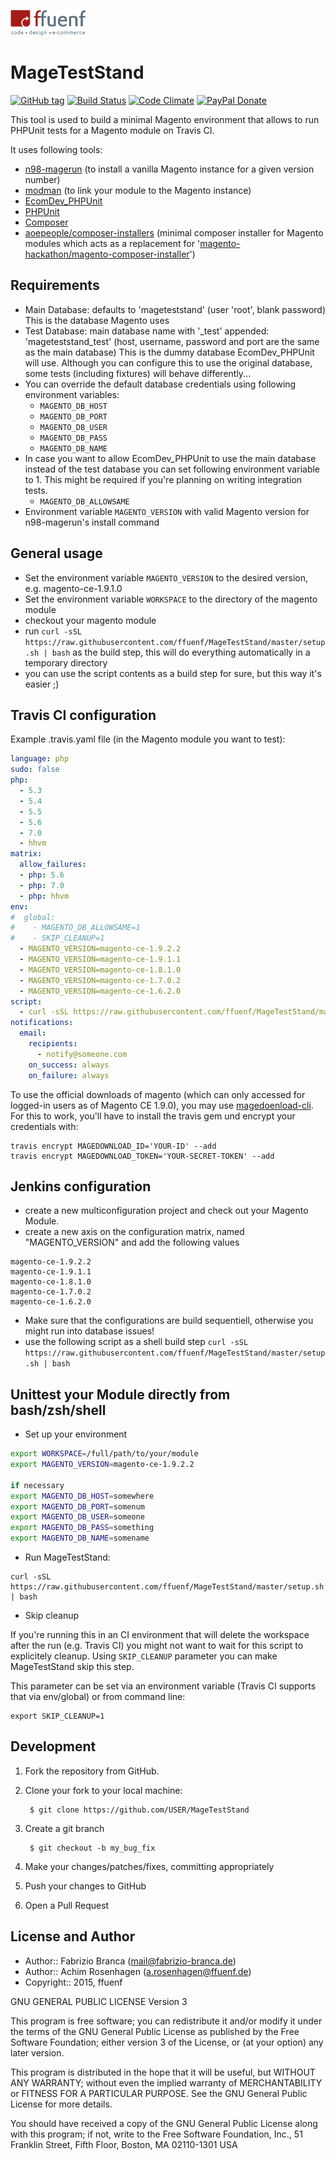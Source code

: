 <a href="http://www.ffuenf.de" title="ffuenf - code • design • e-commerce"><img src="https://github.com/ffuenf/Ffuenf_Common/blob/master/skin/adminhtml/default/default/ffuenf/ffuenf.png" alt="ffuenf - code • design • e-commerce" /></a>

MageTestStand
=============
[![GitHub tag](https://img.shields.io/github/tag/ffuenf/MageTestStand.svg)][tag]
[![Build Status](https://img.shields.io/travis/ffuenf/MageTestStand.svg)][travis]
[![Code Climate](https://codeclimate.com/github/ffuenf/MageTestStand/badges/gpa.svg)][codeclimate_gpa]
[![PayPal Donate](https://img.shields.io/badge/paypal-donate-blue.svg)][paypal_donate]

[tag]: https://github.com/ffuenf/MageTestStand
[travis]: https://travis-ci.org/ffuenf/MageTestStand
[codeclimate_gpa]: https://codeclimate.com/github/ffuenf/MageTestStand
[paypal_donate]: https://www.paypal.com/cgi-bin/webscr?cmd=_s-xclick&hosted_button_id=J2PQS2WLT2Y8W&item_name=Magento%20Extension%3a%20MageTestStand&item_number=MageTestStand&currency_code=EUR

This tool is used to build a minimal Magento environment that allows to run PHPUnit tests for a Magento module on Travis CI.

It uses following tools:
- [n98-magerun](https://github.com/netz98/n98-magerun) (to install a vanilla Magento instance for a given version number)
- [modman](https://github.com/colinmollenhour/modman) (to link your module to the Magento instance)
- [EcomDev_PHPUnit](https://github.com/ecomdev/EcomDev_PHPUnit)
- [PHPUnit](https://phpunit.de/)
- [Composer](https://getcomposer.org/)
- [aoepeople/composer-installers](https://github.com/AOEpeople/composer-installers) (minimal composer installer for Magento modules which acts as a replacement for '[magento-hackathon/magento-composer-installer](https://github.com/magento-hackathon/magento-composer-installer)')

Requirements
------------

- Main Database: defaults to 'mageteststand' (user 'root', blank password) This is the database Magento uses
- Test Database: main database name with '_test' appended: 'mageteststand_test' (host, username, password and port are the same as the main database) This is the dummy database EcomDev_PHPUnit will use. Although you can configure this to use the original database, some tests (including fixtures) will behave differently...
- You can override the default database credentials using following environment variables:
  - `MAGENTO_DB_HOST`
  - `MAGENTO_DB_PORT`
  - `MAGENTO_DB_USER`
  - `MAGENTO_DB_PASS`
  - `MAGENTO_DB_NAME`
- In case you want to allow EcomDev_PHPUnit to use the main database instead of the test database you can set following environment variable to 1. This might be required if you're planning on writing integration tests.
  - `MAGENTO_DB_ALLOWSAME`
- Environment variable `MAGENTO_VERSION` with valid Magento version for n98-magerun's install command

General usage
-------------

- Set the environment variable `MAGENTO_VERSION` to the desired version, e.g. magento-ce-1.9.1.0
- Set the environment variable `WORKSPACE` to the directory of the magento module
- checkout your magento module
- run `curl -sSL https://raw.githubusercontent.com/ffuenf/MageTestStand/master/setup.sh | bash` as the build step, this will do everything automatically in a temporary directory
- you can use the script contents as a build step for sure, but this way it's easier ;)

Travis CI configuration
-----------------------

Example .travis.yaml file (in the Magento module you want to test):

```yml
language: php
sudo: false
php:
  - 5.3
  - 5.4
  - 5.5
  - 5.6
  - 7.0
  - hhvm
matrix:
  allow_failures:
  - php: 5.6
  - php: 7.0
  - php: hhvm
env:
#  global:
#    - MAGENTO_DB_ALLOWSAME=1
#    - SKIP_CLEANUP=1
  - MAGENTO_VERSION=magento-ce-1.9.2.2
  - MAGENTO_VERSION=magento-ce-1.9.1.1
  - MAGENTO_VERSION=magento-ce-1.8.1.0
  - MAGENTO_VERSION=magento-ce-1.7.0.2
  - MAGENTO_VERSION=magento-ce-1.6.2.0
script:
  - curl -sSL https://raw.githubusercontent.com/ffuenf/MageTestStand/master/setup.sh | bash
notifications:
  email:
    recipients:
      - notify@someone.com
    on_success: always
    on_failure: always
```

To use the official downloads of magento (which can only accessed for logged-in users as of Magento CE 1.9.0),
you may use [magedoenload-cli](https://github.com/steverobbins/magedownload-cli/).
For this to work, you'll have to install the travis gem und encrypt your credentials with:

```
travis encrypt MAGEDOWNLOAD_ID='YOUR-ID' --add
travis encrypt MAGEDOWNLOAD_TOKEN='YOUR-SECRET-TOKEN' --add
```

Jenkins configuration
---------------------

- create a new multiconfiguration project and check out your Magento Module.
- create a new axis on the configuration matrix, named "MAGENTO_VERSION" and add the following values

```
magento-ce-1.9.2.2
magento-ce-1.9.1.1
magento-ce-1.8.1.0
magento-ce-1.7.0.2
magento-ce-1.6.2.0
```

- Make sure that the configurations are build sequentiell, otherwise you might run into database issues!
- use the following script as a shell build step `curl -sSL https://raw.githubusercontent.com/ffuenf/MageTestStand/master/setup.sh | bash`

Unittest your Module directly from bash/zsh/shell
-------------------------------------------------

- Set up your environment
```bash
export WORKSPACE=/full/path/to/your/module
export MAGENTO_VERSION=magento-ce-1.9.2.2

if necessary
export MAGENTO_DB_HOST=somewhere
export MAGENTO_DB_PORT=somenum
export MAGENTO_DB_USER=someone
export MAGENTO_DB_PASS=something
export MAGENTO_DB_NAME=somename
```

- Run MageTestStand:
```
curl -sSL https://raw.githubusercontent.com/ffuenf/MageTestStand/master/setup.sh | bash
```

- Skip cleanup

If you're running this in an CI environment that will delete the workspace after the run (e.g. Travis CI) you might not want to wait for this script to explicitely cleanup. Using `SKIP_CLEANUP` parameter you can make MageTestStand skip this step.

This parameter can be set via an environment variable (Travis CI supports that via env/global) or from command line:
```
export SKIP_CLEANUP=1
```

Development
-----------
1. Fork the repository from GitHub.
2. Clone your fork to your local machine:

        $ git clone https://github.com/USER/MageTestStand

3. Create a git branch

        $ git checkout -b my_bug_fix

4. Make your changes/patches/fixes, committing appropriately
5. Push your changes to GitHub
6. Open a Pull Request

License and Author
------------------

- Author:: Fabrizio Branca (<mail@fabrizio-branca.de>)
- Author:: Achim Rosenhagen (<a.rosenhagen@ffuenf.de>)
- Copyright:: 2015, ffuenf

GNU GENERAL PUBLIC LICENSE Version 3

This program is free software; you can redistribute it and/or modify
it under the terms of the GNU General Public License as published by
the Free Software Foundation; either version 3 of the License, or
(at your option) any later version.

This program is distributed in the hope that it will be useful,
but WITHOUT ANY WARRANTY; without even the implied warranty of
MERCHANTABILITY or FITNESS FOR A PARTICULAR PURPOSE.  See the
GNU General Public License for more details.

You should have received a copy of the GNU General Public License
along with this program; if not, write to the Free Software Foundation,
Inc., 51 Franklin Street, Fifth Floor, Boston, MA 02110-1301  USA
